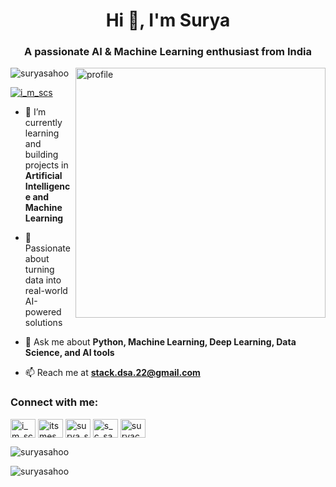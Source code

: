 
<h1 align="center">Hi 👋, I'm Surya</h1>
<h3 align="center">A passionate AI & Machine Learning enthusiast from India</h3>
<img align="right" width="400" src="https://img.freepik.com/premium-vector/serious-concentrated-developer-programming-sites_316839-2216.jpg" alt="profile">


<p align="left"> <img src="https://komarev.com/ghpvc/?username=suryasahoo&label=Profile%20views&color=0e75b6&style=flat" alt="suryasahoo" /> </p>

<p align="left"> <a href="https://twitter.com/i_m_scs" target="blank"><img src="https://img.shields.io/twitter/follow/i_m_scs?logo=twitter&style=for-the-badge" alt="i_m_scs" /></a> </p>

- 🌱 I’m currently learning and building projects in **Artificial Intelligence and Machine Learning**

- 🤖 Passionate about turning data into real-world AI-powered solutions

- 💬 Ask me about **Python, Machine Learning, Deep Learning, Data Science, and AI tools**

- 📫 Reach me at **stack.dsa.22@gmail.com**

<h3 align="left">Connect with me:</h3>
<p align="left">
<a href="https://twitter.com/i_m_scs" target="blank"><img align="center" src="https://raw.githubusercontent.com/rahuldkjain/github-profile-readme-generator/master/src/images/icons/Social/twitter.svg" alt="i_m_scs" height="30" width="40" /></a>
<a href="https://linkedin.com/in/itsmesurya" target="blank"><img align="center" src="https://raw.githubusercontent.com/rahuldkjain/github-profile-readme-generator/master/src/images/icons/Social/linked-in-alt.svg" alt="itsmesurya" height="30" width="40" /></a>
<a href="https://kaggle.com/surya_stack" target="blank"><img align="center" src="https://raw.githubusercontent.com/rahuldkjain/github-profile-readme-generator/master/src/images/icons/Social/kaggle.svg" alt="surya_stack" height="30" width="40" /></a>
<a href="https://instagram.com/s_c_sahoo" target="blank"><img align="center" src="https://raw.githubusercontent.com/rahuldkjain/github-profile-readme-generator/master/src/images/icons/Social/instagram.svg" alt="s_c_sahoo" height="30" width="40" /></a>
<a href="https://www.hackerrank.com/suryachandrasah1" target="blank"><img align="center" src="https://raw.githubusercontent.com/rahuldkjain/github-profile-readme-generator/master/src/images/icons/Social/hackerrank.svg" alt="suryachandrasah1" height="30" width="40" /></a>
</p>


<p><img align="left" src="https://github-readme-stats.vercel.app/api/top-langs?username=suryasahoo&show_icons=true&locale=en&layout=compact" alt="suryasahoo" /></p> 
<br/>
<p><img align="center" src="https://github-readme-streak-stats.herokuapp.com/?user=suryasahoo&" alt="suryasahoo" /></p>

